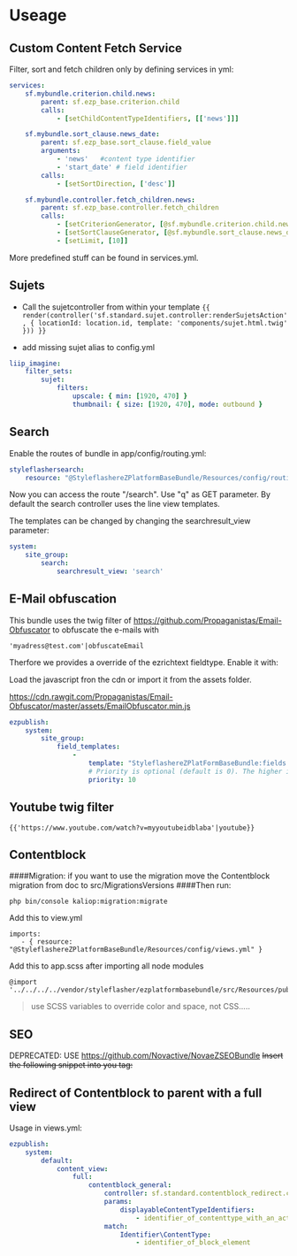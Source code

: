 # Useage

## Custom Content Fetch Service

Filter, sort and fetch children only by defining services in yml:

```yaml
services:
    sf.mybundle.criterion.child.news:
        parent: sf.ezp_base.criterion.child
        calls:
            - [setChildContentTypeIdentifiers, [['news']]]

    sf.mybundle.sort_clause.news_date:
        parent: sf.ezp_base.sort_clause.field_value
        arguments:
            - 'news'   #content type identifier
            - 'start_date' # field identifier
        calls:
            - [setSortDirection, ['desc']]

    sf.mybundle.controller.fetch_children.news:
        parent: sf.ezp_base.controller.fetch_children
        calls:
            - [setCriterionGenerator, [@sf.mybundle.criterion.child.news]]
            - [setSortClauseGenerator, [@sf.mybundle.sort_clause.news_date]]
            - [setLimit, [10]]
```

More predefined stuff can be found in services.yml.


## Sujets
* Call the sujetcontroller from within your template
    `{{ render(controller('sf.standard.sujet.controller:renderSujetsAction', {
     locationId: location.id,
        template: 'components/sujet.html.twig'
        })) }}`

* add missing sujet alias to config.yml
```yaml
liip_imagine:
    filter_sets:
        sujet:
            filters:
                upscale: { min: [1920, 470] }
                thumbnail: { size: [1920, 470], mode: outbound }
```

## Search

Enable the routes of bundle in app/config/routing.yml:
```yaml
styleflashersearch:
    resource: "@StyleflashereZPlatformBaseBundle/Resources/config/routing.yml"
```

Now you can access the route "/search". Use "q" as GET parameter. By default the search controller uses the line view templates.

The templates can be changed by changing the searchresult_view parameter:
```yaml
system:
    site_group:
        search:
            searchresult_view: 'search'
```

## E-Mail obfuscation

This bundle uses the twig filter of https://github.com/Propaganistas/Email-Obfuscator to obfuscate the e-mails with 
```
'myadress@test.com'|obfuscateEmail
```
Therfore we provides a override of the ezrichtext fieldtype. Enable it with:

Load the javascript fron the cdn or import it from the assets folder.

https://cdn.rawgit.com/Propaganistas/Email-Obfuscator/master/assets/EmailObfuscator.min.js

```yaml
ezpublish:
    system:
        site_group:
            field_templates:
                -
                    template: "StyleflashereZPlatFormBaseBundle:fields:ezrichtext.html.twig"
                    # Priority is optional (default is 0). The higher it is, the higher your template gets in the list.
                    priority: 10
```

## Youtube twig filter
```
{{'https://www.youtube.com/watch?v=myyoutubeidblaba'|youtube}}
```

## Contentblock

####Migration:
if you want to use the migration move the Contentblock migration from doc to src/MigrationsVersions
####Then run:
```
php bin/console kaliop:migration:migrate
```

Add this to view.yml
```
imports:
   - { resource: "@StyleflashereZPlatformBaseBundle/Resources/config/views.yml" }
```
Add this to app.scss after importing all node modules
```
@import '../../../../vendor/styleflasher/ezplatformbasebundle/src/Resources/public/scss/contentblocks/main';
```
> use SCSS variables to override color and space, not CSS.....


## SEO
DEPRECATED: USE https://github.com/Novactive/NovaeZSEOBundle
~~Insert the following snippet into you <head> tag:~~

## Redirect of Contentblock to parent with a full view
Usage in views.yml:

```yaml
ezpublish:
    system:
        default:
            content_view:
                full:
                    contentblock_general:
                        controller: sf.standard.contentblock_redirect.controller:redirectToParentAction
                        params:
                            displayableContentTypeIdentifiers:
                                - identifier_of_contenttype_with_an_actual_full_view
                        match:
                            Identifier\ContentType:
                                - identifier_of_block_element
```
